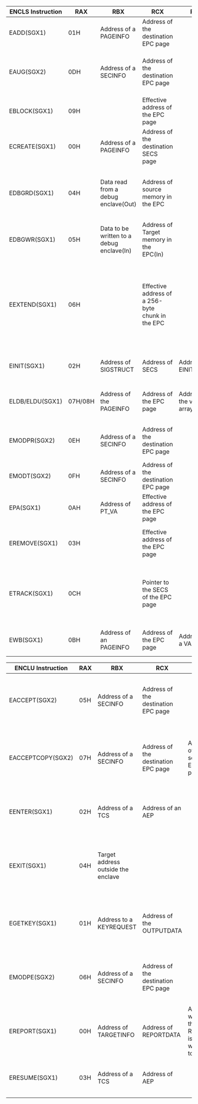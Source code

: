 ENCLS Instruction | RAX | RBX | RCX | RDX | Description |
--- | --- | --- | --- | --- | --- |
EADD(SGX1) | 01H | Address of a PAGEINFO | Address of the destination EPC page |  | The leaf function copies a source page from non-enclave memory into the EPC |
EAUG(SGX2) | 0DH | Address of a SECINFO | Address of the destination EPC page |  | The leaf function zeroes a page of EPC memory, associates the EPC page with an SECS page residing in the EPC |
EBLOCK(SGX1) | 09H |  | Effective address of the EPC page |  | This leaf function causes an EPC page to be marked as BLOCKED |
ECREATE(SGX1) | 00H | Address of a PAGEINFO | Address of the destination SECS page |  | ECREATE copies an SECS structure outside the EPC into an SECS page inside the EPC |
EDBGRD(SGX1) | 04H | Data read from a debug enclave(Out) | Address of source memory in the EPC |  | This leaf function copies a quadword/doubleword from an EPC page belonging to a debug enclave into the RBX register |
EDBGWR(SGX1) | 05H | Data to be written to a debug enclave(In) | Address of Target memory in the EPC(In) |   | This leaf function copies the content in EBX/RBX to an EPC page belonging to a debug enclave | 
EEXTEND(SGX1) | 06H |  | Effective address of a 256-byte chunk in the EPC|  | This leaf function updates the MRENCLAVE measurement register of an SECS with the measurement of an EXTEND string compromising of "EEXTEND" \|\| ENCLAVEOFFSET \|\| PADDING \|\| 256 bytes of the enclave page |
EINIT(SGX1) | 02H | Address of SIGSTRUCT | Address of SECS | Address of EINITTOKEN | This leaf function initializes the enclave and makes it ready to execute enclave code | 
ELDB/ELDU(SGX1) | 07H/08H | Address of the PAGEINFO | Address of the EPC page | Address of the version-array slot |This leaf function loads, verifies an EPC page and marks the page as blocked/unblocked |
EMODPR(SGX2) | 0EH | Address of a SECINFO | Address of the destination EPC page |   | This leaf function restricts the access rights associated with an EPC page in an initialized enclave|
EMODT(SGX2) | 0FH | Address of a SECINFO | Address of the destination EPC page| | This leaf function modifies the type of an EPC page|
EPA(SGX1) | 0AH | Address of PT_VA | Effective address of the EPC page |   | This leaf function creates an empty version array in the EPC page |
EREMOVE(SGX1) | 03H |   | Effective address of the EPC page |  | This leaf function causes an EPC page to be un-associated with its SECS and be marked as unused | 
ETRACK(SGX1) | 0CH |  | Pointer to the SECS of the EPC page|  | This leaf function provides the mechanism for hardware to track that software has completed the required TLB address clears successfully | 
EWB(SGX1) | 0BH | Address of an PAGEINFO | Address of the EPC page | Address of a VA slot | This leaf function invalidates an EPC page and writes it out to main memory |

ENCLU Instruction | RAX | RBX | RCX | RDX | Description |
--- | --- | --- | --- | --- | --- |
EACCEPT(SGX2) | 05H | Address of a SECINFO | Address of the destination EPC page |  | This leaf function accepts changes to a page in the running enclave by verifying SECINFO and EPCM | 
EACCEPTCOPY(SGX2) | 07H | Address of a SECINFO | Address of the destination EPC page | Address of the source EPC page | This leaf function copies the contents of an existing EPC page into an uninitialized EPC page(created by EAUG) |
EENTER(SGX1) | 02H | Address of a TCS | Address of an AEP |  | The ENCLU[EENTER] instruction transfers execution to an enclave |
EEXIT(SGX1) | 04H | Target address outside the enclave |  |  | The ENCLU[EEXIT] instruction exits the currently executing enclave and branches to the location specified in RBX |
EGETKEY(SGX1) | 01H | Address to a KEYREQUEST | Address of the OUTPUTDATA |  | The ENCLU[EGETKEY] returns a 128-bit secret key from the processor specific key hierachy | 
EMODPE(SGX2) | 06H | Address of a SECINFO | Address of the destination EPC page |  | This leaf function extends the access rights associated with an existing EPC page in the running enclave |
EREPORT(SGX1) | 00H | Address of TARGETINFO | Address of REPORTDATA | Address where the REPORT is written to | This leaf function creates a cryptographic REPORT that describes the contents of an enclave |
ERESUME(SGX1) | 03H | Address of a TCS | Address of AEP | | The ENCLU[ERESUME] instruction resumes execution of an enclave